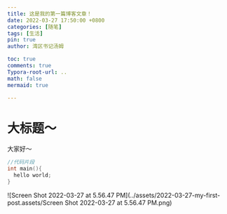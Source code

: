 ```yaml
---
title: 这是我的第一篇博客文章！
date: 2022-03-27 17:50:00 +0800
categories: [随笔]
tags: [生活]
pin: true
author: 湾区书记汤姆

toc: true
comments: true
Typora-root-url: ..
math: false
mermaid: true

---
```


# 大标题～ 


大家好～
```c++
//代码片段
int main(){
  hello world;
}
```

![Screen Shot 2022-03-27 at 5.56.47 PM](../assets/2022-03-27-my-first-post.assets/Screen Shot 2022-03-27 at 5.56.47 PM.png)